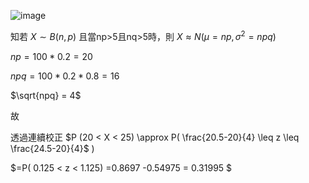 
![image](https://github.com/user-attachments/assets/c402f102-1dca-470f-990a-7d167d6a2804)


知若 $X \sim B(n,p)$ 且當np>5且nq>5時，則 $X \approx N(\mu = np,\sigma^2=npq)$


$np= 100*0.2 =20$

$npq= 100 *0.2 *0.8=16$

$\sqrt{npq} = 4$

故

透過連續校正 $P (20 < X < 25)  \approx  P( \frac{20.5-20}{4} \leq z \leq \frac{24.5-20}{4}$ )

$=P( 0.125 < z < 1.125) =0.8697 -0.54975 = 0.31995 $ 
